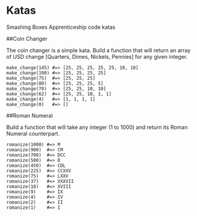 # Katas
Smashing Boxes Apprenticeship code katas

##Coin Changer

The coin changer is a simple kata. Build a function that will return an
array of USD change [Quarters, Dimes, Nickels, Pennies] for any given integer.

```
make_change(145) #=> [25, 25, 25, 25, 25, 10, 10]
make_change(100) #=> [25, 25, 25, 25]
make_change(75)  #=> [25, 25, 25]
make_change(80)  #=> [25, 25, 25, 5]
make_change(70)  #=> [25, 25, 10, 10]
make_change(62)  #=> [25, 25, 10, 1, 1]
make_change(4)   #=> [1, 1, 1, 1]
make_change(0)   #=> []
```

##Roman Numeral

Build a function that will take any integer (1 to 1000) and return its Roman Numeral counterpart.

```
romanize(1000) #=> M
romanize(900)  #=> CM
romanize(700)  #=> DCC
romanize(500)  #=> D
romanize(450)  #=> CDL
romanize(225)  #=> CCXXV
romanize(75)   #=> LXXV
romanize(37)   #=> XXXVII
romanize(18)   #=> XVIII
romanize(9)    #=> IX
romanize(4)    #=> IV
romanize(2)    #=> II
romanize(1)    #=> I
```
